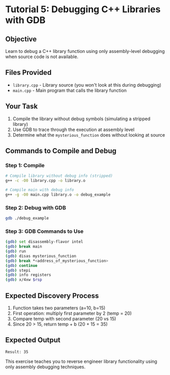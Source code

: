 # Tutorial 5: Debugging C++ Libraries with GDB

## Objective
Learn to debug a C++ library function using only assembly-level debugging when source code is not available.

## Files Provided
- `library.cpp` - Library source (you won't look at this during debugging)
- `main.cpp` - Main program that calls the library function

## Your Task
1. Compile the library without debug symbols (simulating a stripped library)
2. Use GDB to trace through the execution at assembly level
3. Determine what the `mysterious_function` does without looking at source

## Commands to Compile and Debug

### Step 1: Compile
```bash
# Compile library without debug info (stripped)
g++ -c -O0 library.cpp -o library.o

# Compile main with debug info
g++ -g -O0 main.cpp library.o -o debug_example
```

### Step 2: Debug with GDB
```bash
gdb ./debug_example
```

### Step 3: GDB Commands to Use
```bash
(gdb) set disassembly-flavor intel
(gdb) break main
(gdb) run
(gdb) disas mysterious_function
(gdb) break *<address_of_mysterious_function>
(gdb) continue
(gdb) stepi
(gdb) info registers
(gdb) x/4xw $rsp
```

## Expected Discovery Process
1. Function takes two parameters (a=10, b=15)
2. First operation: multiply first parameter by 2 (temp = 20)
3. Compare temp with second parameter (20 vs 15)
4. Since 20 > 15, return temp + b (20 + 15 = 35)

## Expected Output
```
Result: 35
```

This exercise teaches you to reverse engineer library functionality using only assembly debugging techniques.